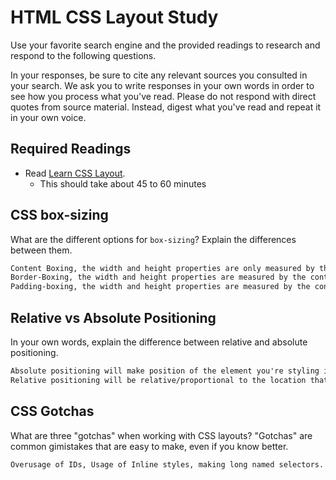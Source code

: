 # HTML CSS Layout Study

Use your favorite search engine and the provided readings to research and respond to the following questions.

In your responses, be sure to cite any relevant sources you consulted in your search. We ask you to write responses in your own words in order to see how you process what you've read. Please do not respond with direct quotes from source material. Instead, digest what you've read and repeat it in your own voice.

## Required Readings

- Read [Learn CSS Layout](http://learnlayout.com).
  - This should take about 45 to 60 minutes

## CSS box-sizing

What are the different options for `box-sizing`? Explain the differences between them.

```md
Content Boxing, the width and height properties are only measured by the contents.
Border-Boxing, the width and height properties are measured by the contents, paddings, and borders.
Padding-boxing, the width and height properties are measured by the contents and paddings.
```

## Relative vs Absolute Positioning

In your own words, explain the difference between relative and absolute positioning.

```md
Absolute positioning will make position of the element you're styling in that exact location/position.
Relative positioning will be relative/proportional to the location that you defined it on and how you styled it to be.
```

## CSS Gotchas

What are three "gotchas" when working with CSS layouts? "Gotchas" are common gimistakes that are easy to make, even if you know better.

```md
Overusage of IDs, Usage of Inline styles, making long named selectors.
```
